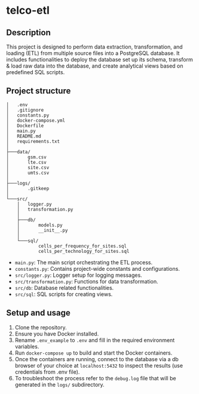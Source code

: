 # telco-etl

## Description
This project is designed to perform data extraction, transformation, and loading (ETL) from multiple source files into a PostgreSQL database. It includes functionalities to deploy the database set up its schema, transform & load raw data into the database, and create analytical views based on predefined SQL scripts.

## Project structure
```
│   .env                
│   .gitignore
│   constants.py
│   docker-compose.yml
│   Dockerfile
│   main.py
│   README.md
│   requirements.txt
│           
├───data/
│       gsm.csv
│       lte.csv
│       site.csv
│       umts.csv
│       
├───logs/
│       .gitkeep
│       
└───src/
    │   logger.py
    │   transformation.py
    │   
    ├───db/
    │       models.py
    │       __init__.py
    │       
    └───sql/
            cells_per_frequency_for_sites.sql
            cells_per_technology_for_sites.sql
```

- `main.py`: The main script orchestrating the ETL process.
- `constants.py`: Contains project-wide constants and configurations.
- `src/logger.py`: Logger setup for logging messages.
- `src/transformation.py`: Functions for data transformation.
- `src/db`: Database related functionalities.
- `src/sql`: SQL scripts for creating views.

## Setup and usage
1. Clone the repository.
2. Ensure you have Docker installed.
3. Rename `.env_example` to `.env` and fill in the required environment variables.
4. Run `docker-compose up` to build and start the Docker containers.
5. Once the containers are running, connect to the database via a db browser of your choice at `localhost:5432` to inspect the results (use credentials from .env file).
6. To troubleshoot the process refer to the `debug.log` file that will be generated in the `logs/` subdirectory.